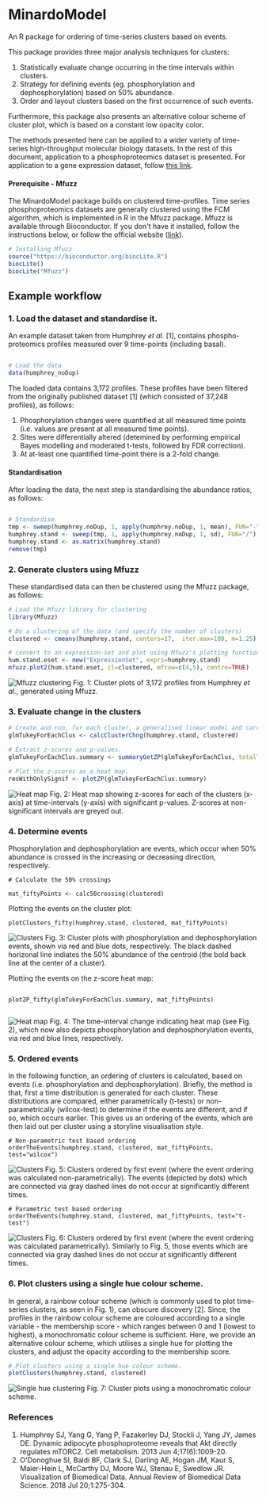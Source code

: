 # MinardoModel

An R package for ordering of time-series clusters based on events.

This package provides three major analysis techniques for clusters:
1. Statistically evaluate change occurring in the time intervals within clusters.
2. Strategy for defining events (eg. phosphorylation and dephosphorylation) based on 50% abundance.  
3. Order and layout clusters based on the first occurrence of such events.

Furthermore, this package also presents an alternative colour scheme of cluster plot, which is based on a constant low opacity color.


The methods presented here can be applied to a wider variety of time-series high-throughput molecular biology datasets. In the rest of this document, application to a phosphoproteomics dataset is presented. For application to a gene expression dataset, follow [this link](workflowGE.md).





#### Prerequisite - Mfuzz

The MinardoModel package builds on clustered time-profiles. Time series phosphoproteomics datasets are generally clustered using the FCM algorithm, which is implemented in R in the Mfuzz package. Mfuzz is available through Bioconductor. If you don't have it installed, follow the instructions below, or follow the official website ([link](10.18129/B9.bioc.Mfuzz)).
```R
# Installing Mfuzz
source("https://bioconductor.org/biocLite.R")
biocLite()
biocLite("Mfuzz")
```


## Example workflow

### 1. Load the dataset and standardise it.
An example dataset taken from Humphrey *et al.* [1], contains phospho-proteomics profiles measured over 9 time-points (including basal).

```R

# Load the data
data(humphrey_noDup)
```

The loaded data contains 3,172 profiles. These profiles have been filtered from the originally published dataset [1] (which consisted of 37,248 profiles), as follows:

1. Phosphorylation changes were quantified at all measured time  points (i.e. values are present at all measured time points).
2. Sites were differentially altered (detemined by performing empirical Bayes modelling and moderated t-tests, followed by FDR correction).
3. At at-least one quantified time-point there is a 2-fold change.


#### Standardisation

After loading the data, the next step is standardising the abundance ratios, as follows:

```R

# Standardise
tmp <- sweep(humphrey.noDup, 1, apply(humphrey.noDup, 1, mean), FUN="-")
humphrey.stand <- sweep(tmp, 1, apply(humphrey.noDup, 1, sd), FUN="/")
humphrey.stand <- as.matrix(humphrey.stand)
remove(tmp)
```

### 2. Generate clusters using Mfuzz
These standardised data can then be clustered using the Mfuzz package, as follows:

```R
# Load the Mfuzz library for clustering
library(Mfuzz)

# Do a clustering of the data (and specify the number of clusters)
clustered <- cmeans(humphrey.stand, centers=17,  iter.max=100, m=1.25)

# convert to an expression-set and plot using Mfuzz's plotting function
hum.stand.eset <- new("ExpressionSet", exprs=humphrey.stand)
mfuzz.plot2(hum.stand.eset, cl=clustered, mfrow=c(4,5), centre=TRUE)
```
![Mfuzz clustering](images/Humphrey/humphrey_mfuzz.png)
Fig. 1: Cluster plots of 3,172 profiles from Humphrey *et al.*, generated using Mfuzz.



### 3. Evaluate change in the clusters

```R
# Create and run, for each cluster, a generalised linear model and carry out tukey post-hoc evaluations.
glmTukeyForEachClus <- calcClusterChng(humphrey.stand, clustered)

# Extract z-scores and p-values.
glmTukeyForEachClus.summary <- summaryGetZP(glmTukeyForEachClus, totalTimePoints=9)

# Plot the z-scores as a heat map.
resWithOnlySignif <- plotZP(glmTukeyForEachClus.summary)

```

![Heat map](images/Humphrey/humphrey_heatmap.png)
Fig. 2: Heat map showing z-scores for each of the clusters (x-axis) at time-intervals (y-axis) with significant p-values. Z-scores at non-significant intervals are greyed out.


### 4. Determine events

Phosphorylation and dephosphorylation are events, which occur when 50% abundance is crossed in the increasing or decreasing direction, respectively.

```
# Calculate the 50% crossings

mat_fiftyPoints <- calc50crossing(clustered)

```


Plotting the events on the cluster plot:

```
plotClusters_fifty(humphrey.stand, clustered, mat_fiftyPoints)

```
![Clusters](images/Humphrey/humphrey_clusters_50.png)
Fig. 3: Cluster plots with phosphorylation and dephosphorylation events, shown via red and blue dots, respectively. The black dashed horizonal line indiates the 50% abundance of the centroid (the bold back line at the center of a cluster).



Plotting the events on the z-score heat map:

```

plotZP_fifty(glmTukeyForEachClus.summary, mat_fiftyPoints)


```

![Heat map](images/Humphrey/humphrey_heatmap_50.png)
Fig. 4: The time-interval change indicating heat map (see Fig. 2), which now also depicts phosphorylation and dephosphorylation events, via red and blue lines, respectively.





### 5. Ordered events

In the following function, an ordering of clusters is calculated, based on events (i.e. phosphorylation and dephosphorylation). Briefly, the method is that, first a time distribution is generated for each cluster. These distributions are compared, either parametrically (t-tests) or non-parametrically (wilcox-test) to determine if the events are different, and if so, which occurs earlier. This gives us an ordering of the events, which are then laid out per cluster using a storyline visualisation style.


```
# Non-parametric test based ordering
orderTheEvents(humphrey.stand, clustered, mat_fiftyPoints, test="wilcox")
```
![Clusters](images/Humphrey/humphrey_nonParam.png)
Fig. 5: Clusters ordered by first event (where the event ordering was calculated non-parametrically). The events (depicted by dots) which are connected via gray dashed lines do not occur at significantly different times.

```
# Parametric test based ordering
orderTheEvents(humphrey.stand, clustered, mat_fiftyPoints, test="t-test")

```

![Clusters](images/Humphrey/humphrey_param.png)
Fig. 6: Clusters ordered by first event (where the event ordering was calculated parametrically). Similarly to Fig. 5, those events which are connected via gray dashed lines do not occur at significantly different times.


### 6. Plot clusters using a single hue colour scheme.

In general, a rainbow colour scheme (which is commonly used to plot time-series clusters, as seen in Fig. 1), can obscure discovery [2]. Since, the profiles in the rainbow colour scheme are coloured according to a single variable - the membership score - which ranges between 0 and 1 (lowest to highest), a monochromatic colour scheme is sufficient. Here, we provide an alternative colour scheme, which utilises a single hue for plotting the clusters, and adjust the opacity according to the membership score.

```R
# Plot clusters using a single hue colour scheme.
plotClusters(humphrey.stand, clustered)
```

![Single hue clustering](images/Humphrey/humphrey_clusters.png)
Fig. 7: Cluster plots using a monochromatic colour scheme.


### References

1. Humphrey SJ, Yang G, Yang P, Fazakerley DJ, Stockli J, Yang JY, James DE. Dynamic adipocyte phosphoproteome reveals that Akt directly regulates mTORC2. Cell metabolism. 2013 Jun 4;17(6):1009-20.
2. O'Donoghue SI, Baldi BF, Clark SJ, Darling AE, Hogan JM, Kaur S, Maier-Hein L, McCarthy DJ, Moore WJ, Stenau E, Swedlow JR. Visualization of Biomedical Data. Annual Review of Biomedical Data Science. 2018 Jul 20;1:275-304.
